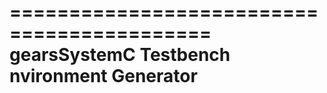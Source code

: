===========================================
gearsSystemC Testbench nvironment Generator
===========================================
